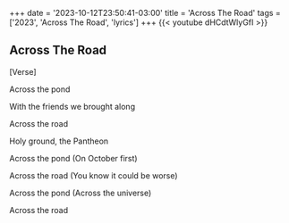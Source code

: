 +++
date = '2023-10-12T23:50:41-03:00'
title = 'Across The Road'
tags = ['2023', 'Across The Road',  'lyrics']
+++
{{< youtube dHCdtWlyGfI >}}

## Across The Road

[Verse]

Across the pond

With the friends we brought along

Across the road

Holy ground, the Pantheon

Across the pond (On October first)

Across the road (You know it could be worse)

Across the pond (Across the universe)

Across the road